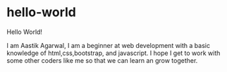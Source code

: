 # hello-world

Hello World!

I am Aastik Agarwal, I am a beginner at web development with a basic knowledge of html,css,bootstrap, and javascript.
I hope I get to work with some other coders like me so that we can learn an grow together.
